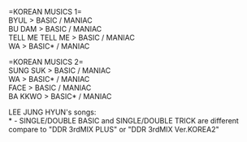 =KOREAN MUSICS 1=
<br>BYUL > BASIC / MANIAC
<br>BU DAM > BASIC / MANIAC
<br>TELL ME TELL ME > BASIC / MANIAC
<br>WA > BASIC* / MANIAC

=KOREAN MUSICS 2=
<br>SUNG SUK > BASIC / MANIAC
<br>WA > BASIC* / MANIAC
<br>FACE > BASIC / MANIAC
<br>BA KKWO > BASIC* / MANIAC

LEE JUNG HYUN's songs:
<br>* - SINGLE/DOUBLE BASIC and SINGLE/DOUBLE TRICK are different
<br>compare to "DDR 3rdMIX PLUS" or "DDR 3rdMIX Ver.KOREA2"
